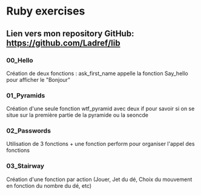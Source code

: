 # Ruby exercises
## Lien vers mon repository GitHub: https://github.com/Ladref/lib

### 00_Hello
Création de deux fonctions : ask_first_name appelle la fonction Say_hello pour afficher le "Bonjour"

### 01_Pyramids
Création d'une seule fonction wtf_pyramid avec deux if pour savoir si on se situe sur la première partie de la pyramide ou la seoncde

### 02_Passwords
Utilisation de 3 fonctions + une fonction perform pour organiser l'appel des fonctions

### 03_Stairway
Création d'une fonction par action (Jouer, Jet du dé, Choix du mouvement en fonction du nombre du dé, etc)

